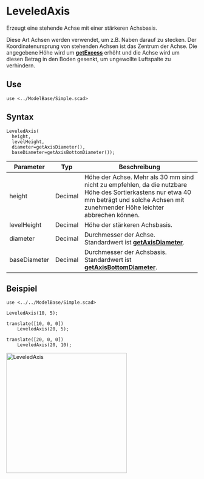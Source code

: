 # LeveledAxis

Erzeugt eine stehende Achse mit einer stärkeren Achsbasis.

Diese Art Achsen werden verwendet, um z.B. Naben darauf zu stecken. Der Koordinatenursprung von stehenden Achsen ist das Zentrum der Achse. Die angegebene Höhe wird um [__getExcess__](../Base/getExcess.md) erhöht und die Achse wird um diesen Betrag in den Boden gesenkt, um ungewollte Luftspalte zu verhindern.

## Use
```
use <../ModelBase/Simple.scad>
```

## Syntax
```
LeveledAxis(
  height, 
  levelHeight, 
  diameter=getAxisDiameter(),
  baseDiameter=getAxisBottomDiameter());
```

| Parameter | Typ | Beschreibung |
| ------ | ------ | ------ |
| height | Decimal | Höhe der Achse. Mehr als 30 mm sind nicht zu empfehlen, da die nutzbare Höhe des Sortierkastens nur etwa 40 mm beträgt und solche Achsen mit zunehmender Höhe leichter abbrechen können. |
| levelHeight | Decimal | Höhe der stärkeren Achsbasis. |
| diameter | Decimal | Durchmesser der Achse. Standardwert ist [__getAxisDiameter__](../Base/getAxisDiameter.md). |
| baseDiameter | Decimal | Durchmesser der Achsbasis. Standardwert ist [__getAxisBottomDiameter__](../Base/getAxisBottomDiameter.md). |

## Beispiel

```
use <../../ModelBase/Simple.scad>

LeveledAxis(10, 5);

translate([10, 0, 0])
    LeveledAxis(20, 5);

translate([20, 0, 0])
    LeveledAxis(20, 10);
```

<img width="317" alt="LeveledAxis" src="https://user-images.githubusercontent.com/48654609/169085082-457c6537-bfd2-421a-a931-d031b964d9de.png">


